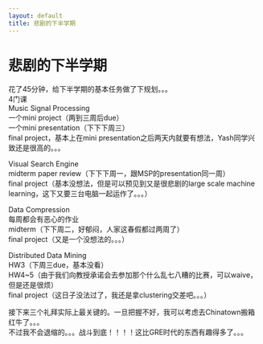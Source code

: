 ```yaml
---
layout: default
title: 悲剧的下半学期
---
```

# 悲剧的下半学期
花了45分钟，给下半学期的基本任务做了下规划。。。<br/>
4门课<br/>
Music Signal Processing<br/>
一个mini project（两到三周后due）<br/>
一个mini presentation（下下下周三）<br/>
final project，基本上在mini presentation之后两天内就要有想法，Yash同学兴致还是很高的。。。

Visual Search Engine<br/>
midterm paper review（下下下周一，跟MSP的presentation同一周）<br/>
final project（基本没想法，但是可以预见到又是很悲剧的large scale machine learning，这下又要三台电脑一起运作了。。。）

Data Compression<br/>
每周都会有恶心的作业<br/>
midterm（下下周二，好郁闷，人家这春假都过两周了）<br/>
final project（又是一个没想法的。。。）

Distributed Data Mining<br/>
HW3（下周三due，基本没看）<br/>
HW4~5（由于我们向教授承诺会去参加那个什么乱七八糟的比赛，可以waive，但是还是很烦）<br/>
final project（这日子没法过了，我还是拿clustering交差吧。。。）

接下来三个礼拜实际上最关键的。一旦把握不好，我可以考虑去Chinatown搬箱红牛了。。。<br/>
不过我不会退缩的。。。战斗到底！！！！这比GRE时代的东西有趣得多了。。。